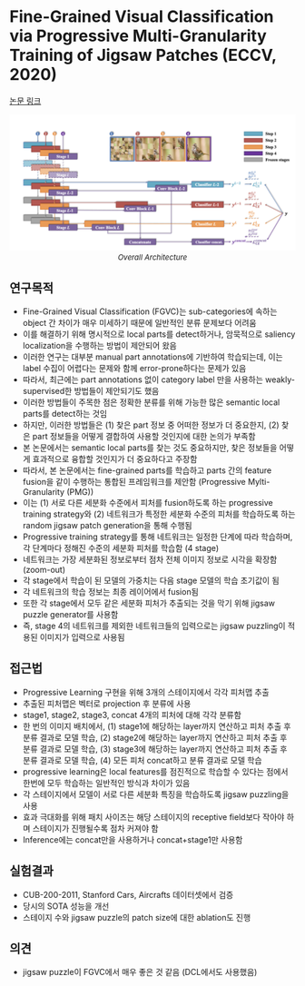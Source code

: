 # Fine-Grained Visual Classification via Progressive Multi-Granularity Training of Jigsaw Patches (ECCV, 2020)

[논문 링크](https://link.springer.com/chapter/10.1007/978-3-030-58565-5_10)

<p align="center">
    <img width="600" alt='fig1' src="./img/03_01_01.png?raw=true"></br>
    <em><font size=2>Overall Architecture</font></em>
</p>

## 연구목적
- Fine-Grained Visual Classification (FGVC)는 sub-categories에 속하는 object 간 차이가 매우 미세하기 때문에 일반적인 분류 문제보다 어려움
- 이를 해결하기 위해 명시적으로 local parts를 detect하거나, 암묵적으로 saliency localization을 수행하는 방법이 제안되어 왔음
- 이러한 연구는 대부분 manual part annotations에 기반하여 학습되는데, 이는 label 수집이 어렵다는 문제와 함께 error-prone하다는 문제가 있음
- 따라서, 최근에는 part annotations 없이 category label 만을 사용하는 weakly-supervised한 방법들이 제안되기도 했음
- 이러한 방법들이 주목한 점은 정확한 분류를 위해 가능한 많은 semantic local parts를 detect하는 것임
- 하지만, 이러한 방법들은 (1) 찾은 part 정보 중 어떠한 정보가 더 중요한지, (2) 찾은 part 정보들을 어떻게 결합하여 사용할 것인지에 대한 논의가 부족함
- 본 논문에서는 semantic local parts를 찾는 것도 중요하지만, 찾은 정보들을 어떻게 효과적으로 융합할 것인지가 더 중요하다고 주장함
- 따라서, 본 논문에서는 fine-grained parts를 학습하고 parts 간의 feature fusion을 같이 수행하는 통합된 프레임워크를 제안함 (Progressive Mylti-Granularity (PMG))
- 이는 (1) 서로 다른 세분화 수준에서 피처를 fusion하도록 하는 progressive training strategy와 (2) 네트워크가 특정한 세분화 수준의 피처를 학습하도록 하는 random jigsaw patch generation을 통해 수행됨
- Progressive training strategy를 통해 네트워크는 일정한 단계에 따라 학습하며, 각 단계마다 정해진 수준의 세분화 피처를 학습함 (4 stage)
- 네트워크는 가장 세분화된 정보로부터 점차 전체 이미지 정보로 시각을 확장함 (zoom-out)
- 각 stage에서 학습이 된 모델의 가중치는 다음 stage 모델의 학습 초기값이 됨
- 각 네트워크의 학습 정보는 최종 레이어에서 fusion됨
- 또한 각 stage에서 모두 같은 세분화 피처가 추출되는 것을 막기 위해 jigsaw puzzle generator를 사용함
- 즉, stage 4의 네트워크를 제외한 네트워크들의 입력으로는 jigsaw puzzling이 적용된 이미지가 입력으로 사용됨
  
## 접근법
- Progressive Learning 구현을 위해 3개의 스테이지에서 각각 피처맵 추출
- 추출된 피처맵은 벡터로 projection 후 분류에 사용
- stage1, stage2, stage3, concat 4개의 피처에 대해 각각 분류함
- 한 번의 이미지 배치에서, (1) stage1에 해당하는 layer까지 연산하고 피처 추출 후 분류 결과로 모델 학습, (2) stage2에 해당하는 layer까지 연산하고 피처 추출 후 분류 결과로 모델 학습, (3) stage3에 해당하는 layer까지 연산하고 피처 추출 후 분류 결과로 모델 학습, (4) 모든 피처 concat하고 분류 결과로 모델 학습
- progressive learning은 local features를 점진적으로 학습할 수 있다는 점에서 한번에 모두 학습하는 일반적인 방식과 차이가 있음
- 각 스테이지에서 모델이 서로 다른 세분화 특징을 학습하도록 jigsaw puzzling을 사용
- 효과 극대화를 위해 패치 사이즈는 해당 스테이지의 receptive field보다 작아야 하며 스테이지가 진행될수록 점차 커져야 함
- Inference에는 concat만을 사용하거나 concat+stage1만 사용함

## 실험결과
- CUB-200-2011, Stanford Cars, Aircrafts 데이터셋에서 검증
- 당시의 SOTA 성능을 개선
- 스테이지 수와 jigsaw puzzle의 patch size에 대한 ablation도 진행

## 의견
- jigsaw puzzle이 FGVC에서 매우 좋은 것 같음 (DCL에서도 사용했음)